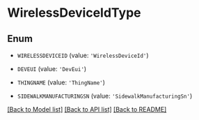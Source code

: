 # WirelessDeviceIdType


## Enum

* `WIRELESSDEVICEID` (value: `'WirelessDeviceId'`)

* `DEVEUI` (value: `'DevEui'`)

* `THINGNAME` (value: `'ThingName'`)

* `SIDEWALKMANUFACTURINGSN` (value: `'SidewalkManufacturingSn'`)

[[Back to Model list]](../README.md#documentation-for-models) [[Back to API list]](../README.md#documentation-for-api-endpoints) [[Back to README]](../README.md)



